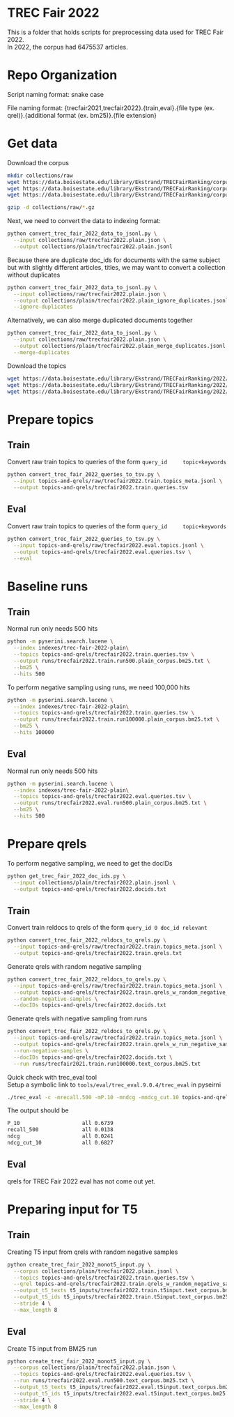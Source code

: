 # TREC Fair 2022

This is a folder that holds scripts for preprocessing data used for TREC Fair 2022.  
In 2022, the corpus had 6475537 articles.

# Repo Organization
Script naming format: snake case

File naming format:
{trecfair2021,trecfair2022}.{train,eval}.{file type (ex. qrel)}.{additional format (ex. bm25)}.{file extension}

# Get data

Download the corpus
```bash
mkdir collections/raw
wget https://data.boisestate.edu/library/Ekstrand/TRECFairRanking/corpus/trec_corpus_20220301_html.json.gz -P collections/raw/trecfair2022.html.json.gz
wget https://data.boisestate.edu/library/Ekstrand/TRECFairRanking/corpus/trec_corpus_20220301_plain.json.gz -P collections/raw/trecfair2022.plain.json.gz
wget https://data.boisestate.edu/library/Ekstrand/TRECFairRanking/corpus/trec_corpus_20220301_text.json.gz -P collections/raw/trecfair2022.text.json.gz

gzip -d collections/raw/*.gz
```

Next, we need to convert the data to indexing format:

```bash
python convert_trec_fair_2022_data_to_jsonl.py \
  --input collections/raw/trecfair2022.plain.json \
  --output collections/plain/trecfair2022.plain.jsonl
```

Because there are duplicate doc_ids for documents with the same subject but with slightly different articles, titles, we may want to convert a collection without duplicates
```bash
python convert_trec_fair_2022_data_to_jsonl.py \
  --input collections/raw/trecfair2022.plain.json \
  --output collections/plain/trecfair2022.plain_ignore_duplicates.jsonl \
  --ignore-duplicates
```

Alternatively, we can also merge duplicated documents together
```bash
python convert_trec_fair_2022_data_to_jsonl.py \
  --input collections/raw/trecfair2022.plain.json \
  --output collections/plain/trecfair2022.plain_merge_duplicates.jsonl \
  --merge-duplicates
```

Download the topics
```bash
wget https://data.boisestate.edu/library/Ekstrand/TRECFairRanking/2022/train_topics_meta.jsonl -O topics-and-qrels/raw/trecfair2022.train.topics_meta.jsonl
wget https://data.boisestate.edu/library/Ekstrand/TRECFairRanking/2022/trec_2022_articles_discrete.json.gz -O topics-and-qrels/raw/trecfair2022.articles_discrete.json.gz
wget https://data.boisestate.edu/library/Ekstrand/TRECFairRanking/2022/trec_2022_train_reldocs.jsonl -O topics-and-qrels/raw/trecfair2022.train_reldocs.jsonl
```

# Prepare topics

## Train
Convert raw train topics to queries of the form `query_id     topic+keywords`
```bash
python convert_trec_fair_2022_queries_to_tsv.py \
  --input topics-and-qrels/raw/trecfair2022.train.topics_meta.jsonl \
  --output topics-and-qrels/trecfair2022.train.queries.tsv
```

## Eval
Convert raw train topics to queries of the form `query_id     topic+keywords`
```bash
python convert_trec_fair_2022_queries_to_tsv.py \
  --input topics-and-qrels/raw/trecfair2022.eval.topics.jsonl \
  --output topics-and-qrels/trecfair2022.eval.queries.tsv \
  --eval
```

# Baseline runs

## Train

Normal run only needs 500 hits
```bash
python -m pyserini.search.lucene \
  --index indexes/trec-fair-2022-plain\
  --topics topics-and-qrels/trecfair2022.train.queries.tsv \
  --output runs/trecfair2022.train.run500.plain_corpus.bm25.txt \
  --bm25 \
  --hits 500
```

To perform negative sampling using runs, we need 100,000 hits
```bash
python -m pyserini.search.lucene \
  --index indexes/trec-fair-2022-plain\
  --topics topics-and-qrels/trecfair2022.train.queries.tsv \
  --output runs/trecfair2022.train.run100000.plain_corpus.bm25.txt \
  --bm25 \
  --hits 100000
```

## Eval

Normal run only needs 500 hits
```bash
python -m pyserini.search.lucene \
  --index indexes/trec-fair-2022-plain\
  --topics topics-and-qrels/trecfair2022.eval.queries.tsv \
  --output runs/trecfair2022.eval.run500.plain_corpus.bm25.txt \
  --bm25 \
  --hits 500
```

# Prepare qrels

To perform negative sampling, we need to get the docIDs
```bash
python get_trec_fair_2022_doc_ids.py \
  --input collections/plain/trecfair2022.plain.jsonl \
  --output topics-and-qrels/trecfair2022.docids.txt
```

## Train
Convert train reldocs to qrels of the form `query_id 0 doc_id relevant`

```bash
python convert_trec_fair_2022_reldocs_to_qrels.py \
  --input topics-and-qrels/raw/trecfair2022.train.topics_meta.jsonl \
  --output topics-and-qrels/trecfair2022.train.qrels.txt
```

Generate qrels with random negative sampling
```bash
python convert_trec_fair_2022_reldocs_to_qrels.py \
  --input topics-and-qrels/raw/trecfair2022.train.topics_meta.jsonl \
  --output topics-and-qrels/trecfair2022.train.qrels_w_random_negative_samples.txt \
  --random-negative-samples \
  --docIDs topics-and-qrels/trecfair2022.docids.txt
```

Generate qrels with negative sampling from runs
```bash
python convert_trec_fair_2022_reldocs_to_qrels.py \
  --input topics-and-qrels/raw/trecfair2022.train.topics_meta.jsonl \
  --output topics-and-qrels/trecfair2022.train.qrels_w_run_negative_samples.txt \
  --run-negative-samples \
  --docIDs topics-and-qrels/trecfair2022.docids.txt \
  --run runs/trecfair2021.train.run100000.text_corpus.bm25.txt
```

Quick check with trec_eval tool   
Setup a symbolic link to `tools/eval/trec_eval.9.0.4/trec_eval` in pyseirni
```bash
./trec_eval -c -mrecall.500 -mP.10 -mndcg -mndcg_cut.10 topics-and-qrels/trecfair2022.train.qrels.txt runs/trecfair2022.train.run500.plain_corpus.bm25.txt
```

The output should be
```bash
P_10                  	all	0.6739
recall_500            	all	0.0138
ndcg                  	all	0.0241
ndcg_cut_10           	all	0.6827
```

## Eval

qrels for TREC Fair 2022 eval has not come out yet.

# Preparing input for T5

## Train

Creating T5 input from qrels with random negative samples

```bash
python create_trec_fair_2022_monot5_input.py \
  --corpus collections/plain/trecfair2022.plain.jsonl \
  --topics topics-and-qrels/trecfair2022.train.queries.tsv \
  --qrel topics-and-qrels/trecfair2022.train.qrels_w_random_negative_samples.txt \
  --output_t5_texts t5_inputs/trecfair2022.train.t5input.text_corpus.bm25.qrels_w_random_negative_samples.txt \
  --output_t5_ids t5_inputs/trecfair2022.train.t5input.text_corpus.bm25.qrels_w_random_negative_samples.ids.txt \
  --stride 4 \
  --max_length 8
```

## Eval

Create T5 input from BM25 run

```bash
python create_trec_fair_2022_monot5_input.py \
  --corpus collections/plain/trecfair2022.plain.json \
  --topics topics-and-qrels/trecfair2022.eval.queries.tsv \
  --run runs/trecfair2022.eval.run500.text_corpus.bm25.txt \
  --output_t5_texts t5_inputs/trecfair2022.eval.t5input.text_corpus.bm25.txt \
  --output_t5_ids t5_inputs/trecfair2022.eval.t5input.text_corpus.bm25.ids.txt \
  --stride 4 \
  --max_length 8
```